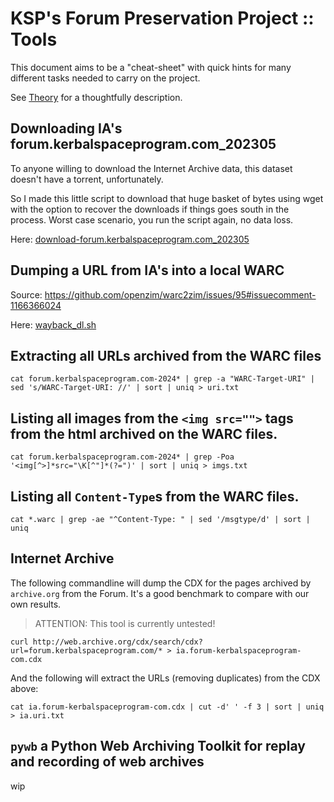 # KSP's Forum Preservation Project :: Tools

This document aims to be a "cheat-sheet" with quick hints for many different tasks needed to carry on the project.

See [Theory](./Theory.md) for a thoughtfully description.


## Downloading IA's forum.kerbalspaceprogram.com_202305

To anyone willing to download the Internet Archive data, this dataset doesn't have a torrent, unfortunately.

So I made this little script to download that huge basket of bytes using wget with the option to recover the downloads if things goes south in the process. Worst case scenario, you run the script again, no data loss. 

Here: [download-forum.kerbalspaceprogram.com_202305](../Source/bash/download-forum.kerbalspaceprogram.com_202305.sh)


## Dumping a URL from IA's into a local WARC

Source: https://github.com/openzim/warc2zim/issues/95#issuecomment-1166366024

Here: [wayback_dl.sh](../Source/bash/wayback_dl.sh)


## Extracting all URLs archived from the WARC files

```
cat forum.kerbalspaceprogram.com-2024* | grep -a "WARC-Target-URI" | sed 's/WARC-Target-URI: //' | sort | uniq > uri.txt

```

## Listing all images from the `<img src="">` tags from the html archived on the WARC files.

```
cat forum.kerbalspaceprogram.com-2024* | grep -Poa '<img[^>]*src="\K[^"]*(?=")' | sort | uniq > imgs.txt
```

## Listing all `Content-Type`s from the WARC files.

```
cat *.warc | grep -ae "^Content-Type: " | sed '/msgtype/d' | sort | uniq
```

## Internet Archive

The following commandline will dump the CDX for the pages archived by `archive.org` from the Forum. It's a good benchmark to compare with our own results.

> ATTENTION: This tool is currently untested!

```
curl http://web.archive.org/cdx/search/cdx?url=forum.kerbalspaceprogram.com/* > ia.forum-kerbalspaceprogram-com.cdx
```

And the following will extract the URLs (removing duplicates) from the CDX above:

```
cat ia.forum-kerbalspaceprogram-com.cdx | cut -d' ' -f 3 | sort | uniq > ia.uri.txt

```


## `pywb` a Python Web Archiving Toolkit for replay and recording of web archives

wip
